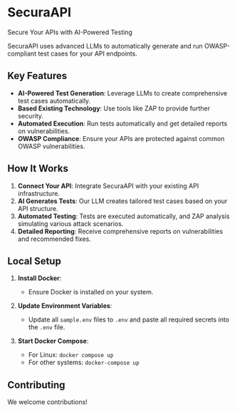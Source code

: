 # SecuraAPI

Secure Your APIs with AI-Powered Testing

SecuraAPI uses advanced LLMs to automatically generate and run OWASP-compliant test cases for your API endpoints.

## Key Features

- **AI-Powered Test Generation**: Leverage LLMs to create comprehensive test cases automatically.
- **Based Existing Technology**: Use tools like ZAP to provide further security.
- **Automated Execution**: Run tests automatically and get detailed reports on vulnerabilities.
- **OWASP Compliance**: Ensure your APIs are protected against common OWASP vulnerabilities.

## How It Works

1. **Connect Your API**: Integrate SecuraAPI with your existing API infrastructure.
2. **AI Generates Tests**: Our LLM creates tailored test cases based on your API structure.
3. **Automated Testing**: Tests are executed automatically, and ZAP analysis simulating various attack scenarios.
4. **Detailed Reporting**: Receive comprehensive reports on vulnerabilities and recommended fixes.

## Local Setup

1. **Install Docker**:

   - Ensure Docker is installed on your system.

2. **Update Environment Variables**:

   - Update all `sample.env` files to `.env` and paste all required secrets into the `.env` file.

3. **Start Docker Compose**:
   - For Linux: `docker compose up`
   - For other systems: `docker-compose up`


## Contributing

We welcome contributions!

